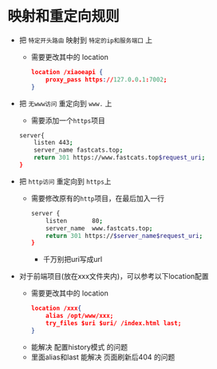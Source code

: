 # 映射和重定向规则

- 把 `特定开头路由` 映射到 `特定的ip和服务端口` 上
    - 需要更改其中的 location 
        ```json
        location /xiaoeapi {
            proxy_pass https://127.0.0.1:7002;    
        }
        ```

- 把 `无www访问` 重定向到 `www.` 上
    - 需要添加一个`https`项目
    ```bash
    server{
        listen 443;
        server_name fastcats.top;
        return 301 https://www.fastcats.top$request_uri;
    }
    ```

- 把 `http访问` 重定向到 `https`上
    - 需要修改原有的`http`项目，在最后加入一行
        ```bash
        server {
            listen       80;
            server_name  www.fastcats.top;
            return 301 https://$server_name$request_uri;
        }
        ```
        - 千万别把uri写成url

- 对于前端项目(放在xxx文件夹内)，可以参考以下location配置
    - 需要更改其中的 location 
        ```json
        location /xxx{
            alias /opt/www/xxx;
            try_files $uri $uri/ /index.html last;
        }
        ```
    - 能解决 配置history模式 的问题
    - 里面alias和last 能解决 页面刷新后404 的问题